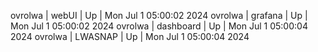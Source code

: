 ovrolwa | webUI | Up | Mon Jul  1 05:00:02 2024
ovrolwa | grafana | Up | Mon Jul  1 05:00:02 2024
ovrolwa | dashboard | Up | Mon Jul  1 05:00:04 2024
ovrolwa | LWASNAP | Up | Mon Jul  1 05:00:04 2024
